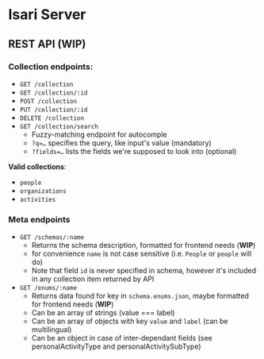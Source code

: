 # Isari Server

## REST API (**WIP**)

### Collection endpoints:

* `GET /collection`
* `GET /collection/:id`
* `POST /collection`
* `PUT /collection/:id`
* `DELETE /collection`
* `GET /collection/search`
	* Fuzzy-matching endpoint for autocomple
	* `?q=…` specifies the query, like input's value (mandatory)
	* `?fields=…` lists the fields we're supposed to look into (optional)

**Valid collections**:

* `people`
* `organizations`
* `activities`

### Meta endpoints

* `GET /schemas/:name`
	* Returns the schema description, formatted for frontend needs (**WIP**)
	* for convenience `name` is not case sensitive (i.e. `People` or `people` will do)
	* Note that field `id` is never specified in schema, however it's included in any collection item returned by API
* `GET /enums/:name`
	* Returns data found for key in `schema.enums.json`, maybe formatted for frontend needs (**WIP**)
	* Can be an array of strings (value === label)
	* Can be an array of objects with key `value` and `label` (can be multilingual)
	* Can be an object in case of inter-dependant fields (see personalActivityType and personalActivitySubType)
